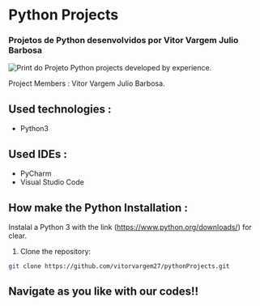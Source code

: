 # Python Projects
### Projetos de Python desenvolvidos por Vitor Vargem Julio Barbosa


![Print do Projeto](https://i.ibb.co/8KyKHMz/cod-python.png)
Python projects developed by experience.

Project Members : Vitor Vargem Julio Barbosa.
## Used technologies :
- Python3

## Used IDEs : 
- PyCharm
- Visual Studio Code

## How make the Python Installation :
Instalal a Python 3 with the link (https://www.python.org/downloads/) for clear.

1. Clone the repository:
```sh
git clone https://github.com/vitorvargem27/pythonProjects.git
```

## Navigate as you like with our codes!!


